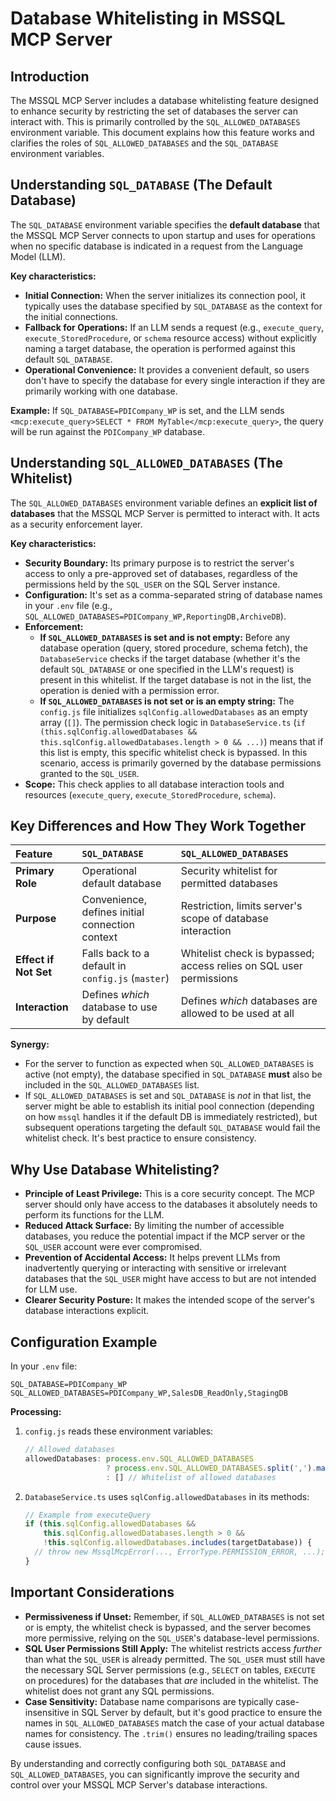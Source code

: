 # Database Whitelisting in MSSQL MCP Server

## Introduction

The MSSQL MCP Server includes a database whitelisting feature designed to enhance security by restricting the set of databases the server can interact with. This is primarily controlled by the `SQL_ALLOWED_DATABASES` environment variable. This document explains how this feature works and clarifies the roles of `SQL_ALLOWED_DATABASES` and the `SQL_DATABASE` environment variables.

## Understanding `SQL_DATABASE` (The Default Database)

The `SQL_DATABASE` environment variable specifies the **default database** that the MSSQL MCP Server connects to upon startup and uses for operations when no specific database is indicated in a request from the Language Model (LLM).

**Key characteristics:**

*   **Initial Connection:** When the server initializes its connection pool, it typically uses the database specified by `SQL_DATABASE` as the context for the initial connections.
*   **Fallback for Operations:** If an LLM sends a request (e.g., `execute_query`, `execute_StoredProcedure`, or `schema` resource access) without explicitly naming a target database, the operation is performed against this default `SQL_DATABASE`.
*   **Operational Convenience:** It provides a convenient default, so users don't have to specify the database for every single interaction if they are primarily working with one database.

**Example:**
If `SQL_DATABASE=PDICompany_WP` is set, and the LLM sends `<mcp:execute_query>SELECT * FROM MyTable</mcp:execute_query>`, the query will be run against the `PDICompany_WP` database.

## Understanding `SQL_ALLOWED_DATABASES` (The Whitelist)

The `SQL_ALLOWED_DATABASES` environment variable defines an **explicit list of databases** that the MSSQL MCP Server is permitted to interact with. It acts as a security enforcement layer.

**Key characteristics:**

*   **Security Boundary:** Its primary purpose is to restrict the server's access to only a pre-approved set of databases, regardless of the permissions held by the `SQL_USER` on the SQL Server instance.
*   **Configuration:** It's set as a comma-separated string of database names in your `.env` file (e.g., `SQL_ALLOWED_DATABASES=PDICompany_WP,ReportingDB,ArchiveDB`).
*   **Enforcement:**
    *   **If `SQL_ALLOWED_DATABASES` is set and is not empty:** Before any database operation (query, stored procedure, schema fetch), the `DatabaseService` checks if the target database (whether it's the default `SQL_DATABASE` or one specified in the LLM's request) is present in this whitelist. If the target database is not in the list, the operation is denied with a permission error.
    *   **If `SQL_ALLOWED_DATABASES` is not set or is an empty string:** The `config.js` file initializes `sqlConfig.allowedDatabases` as an empty array (`[]`). The permission check logic in `DatabaseService.ts` (`if (this.sqlConfig.allowedDatabases && this.sqlConfig.allowedDatabases.length > 0 && ...)`) means that if this list is empty, this specific whitelist check is bypassed. In this scenario, access is primarily governed by the database permissions granted to the `SQL_USER`.
*   **Scope:** This check applies to all database interaction tools and resources (`execute_query`, `execute_StoredProcedure`, `schema`).

## Key Differences and How They Work Together

| Feature                 | `SQL_DATABASE`                                  | `SQL_ALLOWED_DATABASES`                                       |
| :---------------------- | :---------------------------------------------- | :------------------------------------------------------------ |
| **Primary Role**        | Operational default database                    | Security whitelist for permitted databases                    |
| **Purpose**             | Convenience, defines initial connection context | Restriction, limits server's scope of database interaction    |
| **Effect if Not Set**   | Falls back to a default in `config.js` (`master`) | Whitelist check is bypassed; access relies on SQL user permissions |
| **Interaction**         | Defines *which* database to use by default      | Defines *which* databases are allowed to be used at all       |

**Synergy:**

*   For the server to function as expected when `SQL_ALLOWED_DATABASES` is active (not empty), the database specified in `SQL_DATABASE` **must** also be included in the `SQL_ALLOWED_DATABASES` list.
*   If `SQL_ALLOWED_DATABASES` is set and `SQL_DATABASE` is *not* in that list, the server might be able to establish its initial pool connection (depending on how `mssql` handles it if the default DB is immediately restricted), but subsequent operations targeting the default `SQL_DATABASE` would fail the whitelist check. It's best practice to ensure consistency.

## Why Use Database Whitelisting?

*   **Principle of Least Privilege:** This is a core security concept. The MCP server should only have access to the databases it absolutely needs to perform its functions for the LLM.
*   **Reduced Attack Surface:** By limiting the number of accessible databases, you reduce the potential impact if the MCP server or the `SQL_USER` account were ever compromised.
*   **Prevention of Accidental Access:** It helps prevent LLMs from inadvertently querying or interacting with sensitive or irrelevant databases that the `SQL_USER` might have access to but are not intended for LLM use.
*   **Clearer Security Posture:** It makes the intended scope of the server's database interactions explicit.

## Configuration Example

In your `.env` file:

```properties
SQL_DATABASE=PDICompany_WP
SQL_ALLOWED_DATABASES=PDICompany_WP,SalesDB_ReadOnly,StagingDB
```

**Processing:**

1.  `config.js` reads these environment variables:
    ```javascript
    // Allowed databases
    allowedDatabases: process.env.SQL_ALLOWED_DATABASES 
                      ? process.env.SQL_ALLOWED_DATABASES.split(',').map(db => db.trim()) 
                      : [] // Whitelist of allowed databases
    ```
2.  `DatabaseService.ts` uses `sqlConfig.allowedDatabases` in its methods:
    ```typescript
    // Example from executeQuery
    if (this.sqlConfig.allowedDatabases && 
        this.sqlConfig.allowedDatabases.length > 0 && 
        !this.sqlConfig.allowedDatabases.includes(targetDatabase)) {
      // throw new MssqlMcpError(..., ErrorType.PERMISSION_ERROR, ...);
    }
    ```

## Important Considerations

*   **Permissiveness if Unset:** Remember, if `SQL_ALLOWED_DATABASES` is not set or is empty, the whitelist check is bypassed, and the server becomes more permissive, relying on the `SQL_USER`'s database-level permissions.
*   **SQL User Permissions Still Apply:** The whitelist restricts access *further* than what the `SQL_USER` is already permitted. The `SQL_USER` must still have the necessary SQL Server permissions (e.g., `SELECT` on tables, `EXECUTE` on procedures) for the databases that *are* included in the whitelist. The whitelist does not grant any SQL permissions.
*   **Case Sensitivity:** Database name comparisons are typically case-insensitive in SQL Server by default, but it's good practice to ensure the names in `SQL_ALLOWED_DATABASES` match the case of your actual database names for consistency. The `.trim()` ensures no leading/trailing spaces cause issues.

By understanding and correctly configuring both `SQL_DATABASE` and `SQL_ALLOWED_DATABASES`, you can significantly improve the security and control over your MSSQL MCP Server's database interactions.
